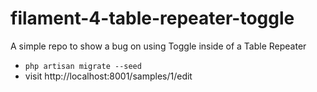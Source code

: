# filament-4-table-repeater-toggle

A simple repo to show a bug on using Toggle inside of a Table Repeater

- `php artisan migrate --seed`
- visit http://localhost:8001/samples/1/edit